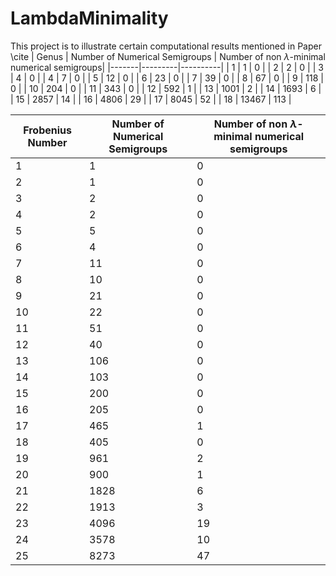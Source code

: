 # LambdaMinimality
This project is to illustrate certain computational results mentioned in Paper \cite
| Genus | Number of Numerical Semigroups | Number of non $\lambda$-minimal numerical semigroups|
|-------|---------|----------|
| 1 |  1  |  0  |
| 2 |  2  |  0  |
| 3 |  4  |  0  |
| 4 |  7  |  0  |
| 5 |  12  |  0  |
| 6 |  23  |  0  |
| 7 |  39  |  0  |
| 8 |  67  |  0  |
| 9 |  118  |  0  |
| 10 | 204   |  0  |
| 11 | 343   |  0  |
| 12 | 592   |  1  |
| 13 | 1001   |  2  |
| 14 | 1693   |  6  |
| 15 | 2857   |  14  |
| 16 | 4806   |  29  |
| 17 | 8045   |  52  |
| 18 | 13467   |  113  |


| Frobenius Number | Number of Numerical Semigroups | Number of non $\lambda$-minimal numerical semigroups|
|-------|---------|----------|
| 1 |  1  |  0  |
| 2 | 1   |  0  |
| 3 | 2   |  0  |
| 4 | 2   |  0  |
| 5 | 5   |  0  |
| 6 | 4   |  0  |
| 7 | 11   |  0  |
| 8 | 10   |  0  |
| 9 | 21   |  0  |
| 10 | 22   |  0  |
| 11 | 51   |  0  |
| 12 | 40   |  0  |
| 13 | 106   | 0   |
| 14 | 103   |  0  |
| 15 | 200   |  0  |
| 16 | 205   |  0  |
| 17 |  465  | 1   |
| 18 | 405   | 0   |
| 19 | 961   | 2   |
| 20 | 900   | 1   |
| 21 | 1828   | 6   |
| 22 | 1913   | 3   |
| 23 | 4096   | 19   |
| 24 | 3578   | 10   |
| 25 | 8273   | 47   |
